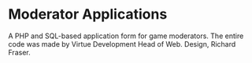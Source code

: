 # Moderator Applications
A PHP and SQL-based application form for game moderators.
The entire code was made by Virtue Development Head of Web. Design, Richard Fraser.
